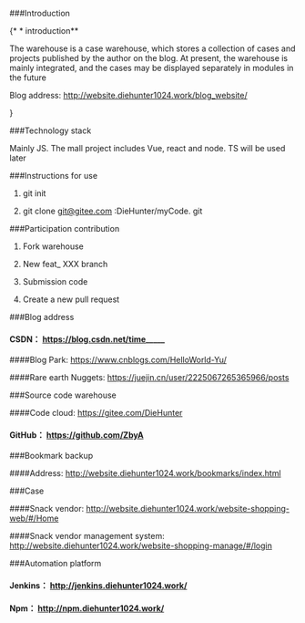 ###Introduction



{* * introduction**

The warehouse is a case warehouse, which stores a collection of cases and projects published by the author on the blog. At present, the warehouse is mainly integrated, and the cases may be displayed separately in modules in the future

Blog address: http://website.diehunter1024.work/blog_website/

}



###Technology stack



Mainly JS. The mall project includes Vue, react and node. TS will be used later



###Instructions for use



1. git init

2. git clone git@gitee.com :DieHunter/myCode. git



###Participation contribution



1. Fork warehouse

2. New feat_ XXX branch

3. Submission code

4. Create a new pull request



###Blog address



#### CSDN： https://blog.csdn.net/time_____

####Blog Park: https://www.cnblogs.com/HelloWorld-Yu/

####Rare earth Nuggets: https://juejin.cn/user/2225067265365966/posts



###Source code warehouse



####Code cloud: https://gitee.com/DieHunter

#### GitHub： https://github.com/ZbyA



###Bookmark backup



####Address: http://website.diehunter1024.work/bookmarks/index.html



###Case



####Snack vendor: http://website.diehunter1024.work/website-shopping-web/#/Home

####Snack vendor management system: http://website.diehunter1024.work/website-shopping-manage/#/login



###Automation platform



#### Jenkins： http://jenkins.diehunter1024.work/

#### Npm： http://npm.diehunter1024.work/